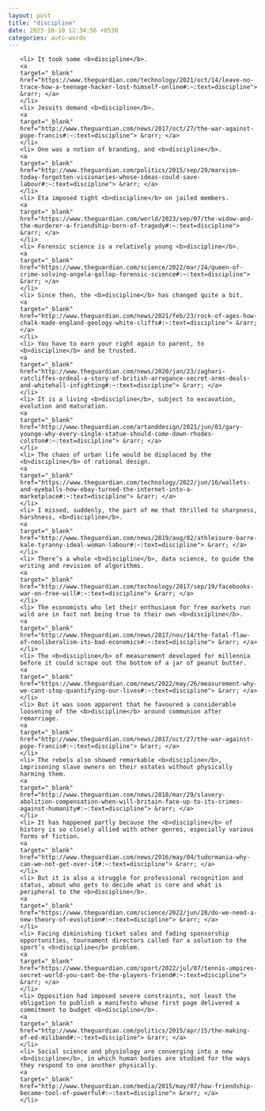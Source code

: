 ```yaml
---
layout: post
title: "discipline"
date: 2023-10-10 12:34:56 +0530
categories: auto-words
---
```

<ol>

    <li> It took some <b>discipline</b>.
    <a 
    target="_blank" 
    href="https://www.theguardian.com/technology/2021/oct/14/leave-no-trace-how-a-teenage-hacker-lost-himself-online#:~:text=discipline"> &rarr; </a>
    </li>
    <li> Jesuits demand <b>discipline</b>.
    <a 
    target="_blank" 
    href="http://www.theguardian.com/news/2017/oct/27/the-war-against-pope-francis#:~:text=discipline"> &rarr; </a>
    </li>
    <li> One was a notion of branding, and <b>discipline</b>.
    <a 
    target="_blank" 
    href="http://www.theguardian.com/politics/2015/sep/29/marxism-today-forgotten-visionaries-whose-ideas-could-save-labour#:~:text=discipline"> &rarr; </a>
    </li>
    <li> Eta imposed tight <b>discipline</b> on jailed members.
    <a 
    target="_blank" 
    href="https://www.theguardian.com/world/2023/sep/07/the-widow-and-the-murderer-a-friendship-born-of-tragedy#:~:text=discipline"> &rarr; </a>
    </li>
    <li> Forensic science is a relatively young <b>discipline</b>.
    <a 
    target="_blank" 
    href="https://www.theguardian.com/science/2022/mar/24/queen-of-crime-solving-angela-gallop-forensic-science#:~:text=discipline"> &rarr; </a>
    </li>
    <li> Since then, the <b>discipline</b> has changed quite a bit.
    <a 
    target="_blank" 
    href="http://www.theguardian.com/news/2021/feb/23/rock-of-ages-how-chalk-made-england-geology-white-cliffs#:~:text=discipline"> &rarr; </a>
    </li>
    <li> You have to earn your right again to parent, to <b>discipline</b> and be trusted.
    <a 
    target="_blank" 
    href="http://www.theguardian.com/news/2020/jan/23/zaghari-ratcliffes-ordeal-a-story-of-british-arrogance-secret-arms-deals-and-whitehall-infighting#:~:text=discipline"> &rarr; </a>
    </li>
    <li> It is a living <b>discipline</b>, subject to excavation, evolution and maturation.
    <a 
    target="_blank" 
    href="http://www.theguardian.com/artanddesign/2021/jun/01/gary-younge-why-every-single-statue-should-come-down-rhodes-colston#:~:text=discipline"> &rarr; </a>
    </li>
    <li> The chaos of urban life would be displaced by the <b>discipline</b> of rational design.
    <a 
    target="_blank" 
    href="https://www.theguardian.com/technology/2022/jun/16/wallets-and-eyeballs-how-ebay-turned-the-internet-into-a-marketplace#:~:text=discipline"> &rarr; </a>
    </li>
    <li> I missed, suddenly, the part of me that thrilled to sharpness, harshness, <b>discipline</b>.
    <a 
    target="_blank" 
    href="http://www.theguardian.com/news/2019/aug/02/athleisure-barre-kale-tyranny-ideal-woman-labour#:~:text=discipline"> &rarr; </a>
    </li>
    <li> There’s a whole <b>discipline</b>, data science, to guide the writing and revision of algorithms.
    <a 
    target="_blank" 
    href="http://www.theguardian.com/technology/2017/sep/19/facebooks-war-on-free-will#:~:text=discipline"> &rarr; </a>
    </li>
    <li> The economists who let their enthusiasm for free markets run wild are in fact not being true to their own <b>discipline</b>.
    <a 
    target="_blank" 
    href="http://www.theguardian.com/news/2017/nov/14/the-fatal-flaw-of-neoliberalism-its-bad-economics#:~:text=discipline"> &rarr; </a>
    </li>
    <li> The <b>discipline</b> of measurement developed for millennia before it could scrape out the bottom of a jar of peanut butter.
    <a 
    target="_blank" 
    href="https://www.theguardian.com/news/2022/may/26/measurement-why-we-cant-stop-quantifying-our-lives#:~:text=discipline"> &rarr; </a>
    </li>
    <li> But it was soon apparent that he favoured a considerable loosening of the <b>discipline</b> around communion after remarriage.
    <a 
    target="_blank" 
    href="http://www.theguardian.com/news/2017/oct/27/the-war-against-pope-francis#:~:text=discipline"> &rarr; </a>
    </li>
    <li> The rebels also showed remarkable <b>discipline</b>, imprisoning slave owners on their estates without physically harming them.
    <a 
    target="_blank" 
    href="http://www.theguardian.com/news/2018/mar/29/slavery-abolition-compensation-when-will-britain-face-up-to-its-crimes-against-humanity#:~:text=discipline"> &rarr; </a>
    </li>
    <li> It has happened partly because the <b>discipline</b> of history is so closely allied with other genres, especially various forms of fiction.
    <a 
    target="_blank" 
    href="http://www.theguardian.com/news/2016/may/04/tudormania-why-can-we-not-get-over-it#:~:text=discipline"> &rarr; </a>
    </li>
    <li> But it is also a struggle for professional recognition and status, about who gets to decide what is core and what is peripheral to the <b>discipline</b>.
    <a 
    target="_blank" 
    href="https://www.theguardian.com/science/2022/jun/28/do-we-need-a-new-theory-of-evolution#:~:text=discipline"> &rarr; </a>
    </li>
    <li> Facing diminishing ticket sales and fading sponsorship opportunities, tournament directors called for a solution to the sport’s <b>discipline</b> problem.
    <a 
    target="_blank" 
    href="https://www.theguardian.com/sport/2022/jul/07/tennis-umpires-secret-world-you-cant-be-the-players-friend#:~:text=discipline"> &rarr; </a>
    </li>
    <li> Opposition had imposed severe constraints, not least the obligation to publish a manifesto whose first page delivered a commitment to budget <b>discipline</b>.
    <a 
    target="_blank" 
    href="http://www.theguardian.com/politics/2015/apr/15/the-making-of-ed-miliband#:~:text=discipline"> &rarr; </a>
    </li>
    <li> Social science and physiology are converging into a new <b>discipline</b>, in which human bodies are studied for the ways they respond to one another physically.
    <a 
    target="_blank" 
    href="http://www.theguardian.com/media/2015/may/07/how-friendship-became-tool-of-powerful#:~:text=discipline"> &rarr; </a>
    </li>